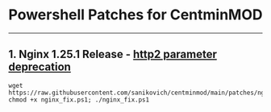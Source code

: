 # Powershell Patches for CentminMOD
---

## 1. Nginx 1.25.1 Release - [http2 parameter deprecation](https://community.centminmod.com/threads/nginx-1-25-1-release-http2-parameter-deprecation.23890/)


```
wget https://raw.githubusercontent.com/sanikovich/centminmod/main/patches/nginx_fix.ps1; chmod +x nginx_fix.ps1; ./nginx_fix.ps1
```
